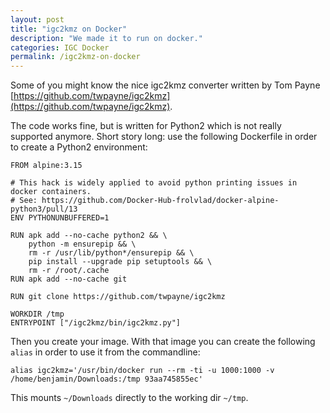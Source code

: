 ```yaml
---
layout: post
title: "igc2kmz on Docker"
description: "We made it to run on docker."
categories: IGC Docker
permalink: /igc2kmz-on-docker
---
```


Some of you might know the nice igc2kmz converter written by Tom Payne [https://github.com/twpayne/igc2kmz](https://github.com/twpayne/igc2kmz).

The code works fine, but is written for Python2 which is not really supported anymore.
Short story long: use the following Dockerfile in order to create a Python2 environment:

```
FROM alpine:3.15

# This hack is widely applied to avoid python printing issues in docker containers.
# See: https://github.com/Docker-Hub-frolvlad/docker-alpine-python3/pull/13
ENV PYTHONUNBUFFERED=1

RUN apk add --no-cache python2 && \
    python -m ensurepip && \
    rm -r /usr/lib/python*/ensurepip && \
    pip install --upgrade pip setuptools && \
    rm -r /root/.cache
RUN apk add --no-cache git

RUN git clone https://github.com/twpayne/igc2kmz

WORKDIR /tmp
ENTRYPOINT ["/igc2kmz/bin/igc2kmz.py"]
```

Then you create your image. With that image you can create the following `alias` in order to use it from the commandline:

```
alias igc2kmz='/usr/bin/docker run --rm -ti -u 1000:1000 -v /home/benjamin/Downloads:/tmp 93aa745855ec'
```

This mounts `~/Downloads` directly to the working dir `~/tmp`.


